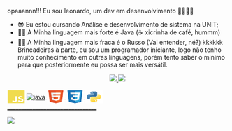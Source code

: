 opaaannn!!! Eu sou leonardo, um dev em desenvolvimento 🐱‍👤🐱‍👤
- 😎 Eu estou cursando Análise e desenvolvimento de sistema na UNIT;
- 🐱‍💻 A Minha linguagem mais forte é Java (☕ xicrinha de café, hummm)
- 🐱‍👓 A Minha linguagem mais fraca é o Russo (Vai entender, né?) kkkkkk 
Brincadeiras à parte, eu sou um programador iniciante, logo não tenho muito conhecimento em outras linguagens, 
porém tento saber o minímo para que posteriormente eu possa ser mais versátil.

<div align="center">
  <a href="https://github.com/LeonardoJoseDaSilvaJunior">
  <img height="180em" src="https://github-readme-stats.vercel.app/api?username=LeonardoJoseDaSilvaJunior&show_icons=true&theme=synthwave&include_all_commits=true&count_private=true"/>
  <img height="180em" src="https://github-readme-stats.vercel.app/api/top-langs/?username=LeonardoJoseDaSilvaJunior&layout=compact&langs_count=7&theme=synthwave"/>
</div>
<div style="display: inline_block"><br>
  <img align="center" alt="Js    " height="30" width="40" src="https://raw.githubusercontent.com/devicons/devicon/master/icons/javascript/javascript-plain.svg">
  <img align="center" alt="java  " height="30" width="40" src="https://cdn.jsdelivr.net/gh/devicons/devicon/icons/java/java-original.svg">
  <img align="center" alt="HTML  " height="30" width="40" src="https://raw.githubusercontent.com/devicons/devicon/master/icons/html5/html5-original.svg">
  <img align="center" alt="CSS   " height="30" width="40" src="https://raw.githubusercontent.com/devicons/devicon/master/icons/css3/css3-original.svg">
  <img align="center" alt="Python" height="30" width="40" src="https://raw.githubusercontent.com/devicons/devicon/master/icons/python/python-original.svg">
</div>
 ________________________________
<div> 

  <a href="https://www.linkedin.com/in/leonardo-junior-8a8797214" target="_blank"><img src="https://img.shields.io/badge/-LinkedIn-%230077B5?style=for-the-badge&logo=linkedin&logoColor=white" target="_blank"></a> 
</div>
